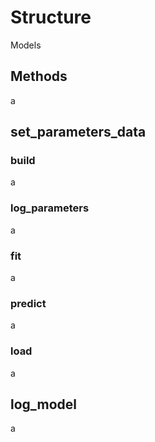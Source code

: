 # Structure

Models

## Methods
a

## set_parameters_data

### build
a

### log_parameters
a

### fit
a

### predict
a

### load
a

## log_model
a
